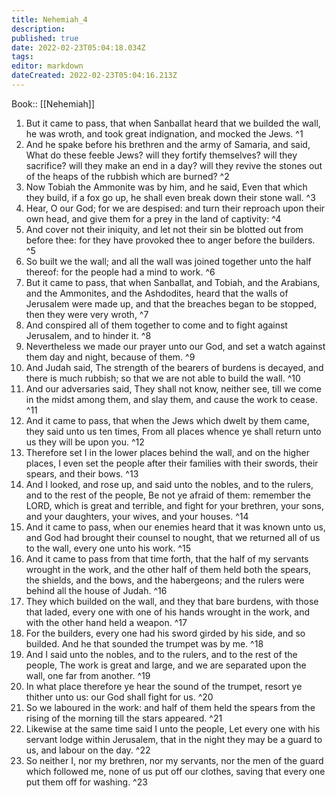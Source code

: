 ```yaml
---
title: Nehemiah_4
description: 
published: true
date: 2022-02-23T05:04:18.034Z
tags: 
editor: markdown
dateCreated: 2022-02-23T05:04:16.213Z
---
```


 Book:: [[Nehemiah]]
 1. But it came to pass, that when Sanballat heard that we builded the wall, he was wroth, and took great indignation, and mocked the Jews. ^1
 2. And he spake before his brethren and the army of Samaria, and said, What do these feeble Jews? will they fortify themselves? will they sacrifice? will they make an end in a day? will they revive the stones out of the heaps of the rubbish which are burned? ^2
 3. Now Tobiah the Ammonite was by him, and he said, Even that which they build, if a fox go up, he shall even break down their stone wall. ^3
 4. Hear, O our God; for we are despised: and turn their reproach upon their own head, and give them for a prey in the land of captivity: ^4
 5. And cover not their iniquity, and let not their sin be blotted out from before thee: for they have provoked thee to anger before the builders. ^5
 6. So built we the wall; and all the wall was joined together unto the half thereof: for the people had a mind to work. ^6
 7. But it came to pass, that when Sanballat, and Tobiah, and the Arabians, and the Ammonites, and the Ashdodites, heard that the walls of Jerusalem were made up, and that the breaches began to be stopped, then they were very wroth, ^7
 8. And conspired all of them together to come and to fight against Jerusalem, and to hinder it. ^8
 9. Nevertheless we made our prayer unto our God, and set a watch against them day and night, because of them. ^9
 10. And Judah said, The strength of the bearers of burdens is decayed, and there is much rubbish; so that we are not able to build the wall. ^10
 11. And our adversaries said, They shall not know, neither see, till we come in the midst among them, and slay them, and cause the work to cease. ^11
 12. And it came to pass, that when the Jews which dwelt by them came, they said unto us ten times, From all places whence ye shall return unto us they will be upon you. ^12
 13. Therefore set I in the lower places behind the wall, and on the higher places, I even set the people after their families with their swords, their spears, and their bows. ^13
 14. And I looked, and rose up, and said unto the nobles, and to the rulers, and to the rest of the people, Be not ye afraid of them: remember the LORD, which is great and terrible, and fight for your brethren, your sons, and your daughters, your wives, and your houses. ^14
 15. And it came to pass, when our enemies heard that it was known unto us, and God had brought their counsel to nought, that we returned all of us to the wall, every one unto his work. ^15
 16. And it came to pass from that time forth, that the half of my servants wrought in the work, and the other half of them held both the spears, the shields, and the bows, and the habergeons; and the rulers were behind all the house of Judah. ^16
 17. They which builded on the wall, and they that bare burdens, with those that laded, every one with one of his hands wrought in the work, and with the other hand held a weapon. ^17
 18. For the builders, every one had his sword girded by his side, and so builded. And he that sounded the trumpet was by me. ^18
 19. And I said unto the nobles, and to the rulers, and to the rest of the people, The work is great and large, and we are separated upon the wall, one far from another. ^19
 20. In what place therefore ye hear the sound of the trumpet, resort ye thither unto us: our God shall fight for us. ^20
 21. So we laboured in the work: and half of them held the spears from the rising of the morning till the stars appeared. ^21
 22. Likewise at the same time said I unto the people, Let every one with his servant lodge within Jerusalem, that in the night they may be a guard to us, and labour on the day. ^22
 23. So neither I, nor my brethren, nor my servants, nor the men of the guard which followed me, none of us put off our clothes, saving that every one put them off for washing. ^23
